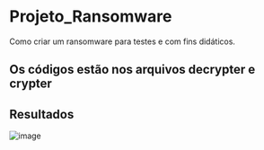 # Projeto_Ransomware
Como criar um ransomware para testes e com fins didáticos.

## Os códigos estão nos arquivos decrypter e crypter

## Resultados

![image](https://user-images.githubusercontent.com/92130316/228110300-3e1f920a-8ead-4496-9a73-bb5c68631de4.png)

